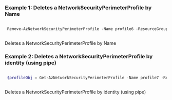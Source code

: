 ### Example 1: Deletes a NetworkSecurityPerimeterProfile by Name

```powershell

 Remove-AzNetworkSecurityPerimeterProfile -Name profile6 -ResourceGroupName kumarkaushal-PS-RG-1 -SecurityPerimeterName nsp4

```

```output

```
Deletes a NetworkSecurityPerimeterProfile by Name

### Example 2: Deletes a NetworkSecurityPerimeterProfile by identity (using pipe)

```powershell

 $profileObj = Get-AzNetworkSecurityPerimeterProfile -Name profile7 -ResourceGroupName kumarkaushal-PS-RG-1 -SecurityPerimeterName nsp4      Remove-AzNetworkSecurityPerimeterProfile -InputObject $profileObj

```

```output

```
Deletes a NetworkSecurityPerimeterProfile by identity (using pipe)
